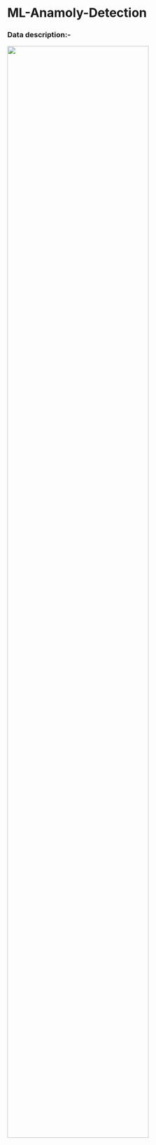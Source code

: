 # ML-Anamoly-Detection
### Data description:-

<image src="https://user-images.githubusercontent.com/89546195/212576489-020f037b-9faa-49f9-8fe9-6546313e9b30.png" width=80% height=80%>
